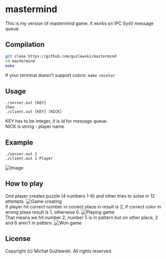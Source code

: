 # mastermind
This is my version of mastermind game. It works on IPC SysV message queue. 

## Compilation
```bash
git clone https://github.com/guzlewski/mastermind
cd mastermind
make
```
If your terminal doesn't support colors: 
``
make nocolor
``

## Usage
```
./server.out [KEY]
then
./client.out [KEY] [NICK]
```

KEY has to be integer, it is id for message queue.  
NICK is string - player name.  

## Example
```
./server.out 1
./client.out 1 Player
```
![Image](https://sharex.geniush.ovh/a9ed1/biLOKiZE98.png/raw)

## How to play
One player creates puzzle (4 numbers 1-6) and other tries to solve in 12 attempts. 
![Game creating](https://sharex.geniush.ovh/a9ed1/riLinecA54.png/raw)  
If player hit correct number in correct place in result is 2, if correct color in wrong plase result is 1, otherwise 0.
![Playing game](https://sharex.geniush.ovh/a9ed1/dUTOLUtA73.png/raw)  
That means we hit number 2, number 5 is in pattern but on other place, 2 and 6 aren't in pattern.
![Won game](https://sharex.geniush.ovh/a9ed1/ROkAxiGu89.png/raw)

## License
Copyright (c) Michał Guźlewski. All rights reserved.
